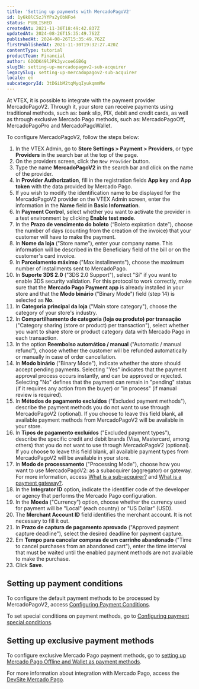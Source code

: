 ```yaml
---
title: 'Setting up payments with MercadoPagoV2'
id: 1y6k8lCSzJYfPs2yObNFo4
status: PUBLISHED
createdAt: 2021-11-30T18:49:42.837Z
updatedAt: 2024-08-26T15:35:49.762Z
publishedAt: 2024-08-26T15:35:49.762Z
firstPublishedAt: 2021-11-30T19:32:27.420Z
contentType: tutorial
productTeam: Financial
author: 6DODK49lJPk3yvcoe6GB6g
slugEN: setting-up-mercadopagov2-sub-acquirer
legacySlug: setting-up-mercadopagov2-sub-acquirer
locale: en
subcategoryId: 3tDGibM2tqMyqIyukqmmMw
---
```


At VTEX, it is possible to integrate with the payment provider MercadoPagoV2. Through it, your store can receive payments using traditional methods, such as: bank slip, PIX, debit and credit cards, as well as through exclusive Mercado Pago methods, such as: MercadoPagoOff, MercadoPagoPro and MercadoPagoWallet.

To configure MercadoPagoV2, follow the steps below:

1. In the VTEX Admin, go to __Store Settings > Payment > Providers__, or type __Providers__ in the search bar at the top of the page.
2. On the providers screen, click the `New Provider` button.
3. Type the name __MercadoPagoV2__ in the search bar and click on the name of the provider.
4. In __Provider Authorization__, fill in the registration fields __App key__ and __App token__ with the data provided by Mercado Pago.
5. If you wish to modify the identification name to be displayed for the MercadoPagoV2 provider on the VTEX Admin screen, enter the information in the __Name__ field in __Basic Information__.
6. In __Payment Control__, select whether you want to activate the provider in a test environment by clicking __Enable test mode__.
7. In the __Prazo de vencimento do boleto__ (“Boleto expiration date”), choose the number of days (counting from the creation of the invoice) that your customer will have to make the payment.
8. In __Nome da loja__ ("Store name"), enter your company name. This information will be described in the Beneficiary field of the bill or on the customer's card invoice.
9. In __Parcelamento máximo__ ("Max installments"), choose the maximum number of installments sent to MercadoPago.
10. In __Suporte 3DS 2.0__ ("3DS 2.0 Support"), select "Sí" if you want to enable 3DS security validation. For this protocol to work correctly, make sure that the __Mercado Pago Payment app__ is already installed in your store and that the __Modo binário__ ("Binary Mode") field (step 14) is selected as __No__.
11. In __Categoria principal da loja__ ("Main store category"), choose the category of your store's industry.
12. In __Compartilhamento de categoria (loja ou produto) por transação__ ("Category sharing (store or product) per transaction"), select whether you want to share store or product category data with Mercado Pago in each transaction.
13. In the option __Reembolso automático / manual__ ("Automatic / manual refund"), choose whether the customer will be refunded automatically or manually in case of order cancellation.
14. In __Modo binário__ ("Binary Mode"), indicate whether the store should accept pending payments. Selecting "Yes" indicates that the payment approval process occurs instantly, and can be approved or rejected. Selecting "No" defines that the payment can remain in "pending" status (if it requires any action from the buyer) or "in process" (if manual review is required).
15. In __Métodos de pagamento excluídos__ ("Excluded payment methods"), describe the payment methods you do not want to use through MercadoPagoV2 (optional). If you choose to leave this field blank, all available payment methods from MercadoPagoV2 will be available in your store.
16. In __Tipos de pagamento excluídos__ ("Excluded payment types"), describe the specific credit and debit brands (Visa, Mastercard, among others) that you do not want to use through MercadoPagoV2 (optional). If you choose to leave this field blank, all available payment types from MercadoPagoV2 will be available in your store.
17. In __Modo de processamento__ ("Processing Mode"), choose how you want to use MercadoPagoV2: as a subacquirer (aggregator) or gateway. For more information, access [What is a sub-acquirer?](https://help.vtex.com/en/tutorial/what-is-a-sub-acquirer--64aX6PeRQQ66O8uCqo0W4q) and [What is a payment gateway?](https://help.vtex.com/en/tutorial/what-is-a-payment-gateway--2KH9Wdi7F6swOU4amECSOk).
18. In the __Integrator ID__ option, indicate the identifier code of the developer or agency that performs the Mercado Pago configuration.
19. In the __Moeda__ ("Currency") option, choose whether the currency used for payment will be "Local" (each country) or "US Dollar" (USD).
20. The __Merchant Account ID__ field identifies the merchant account. It is not necessary to fill it out.
21. In __Prazo de captura de pagamento aprovado__  ("Approved payment capture deadline"), select the desired deadline for payment capture.
22. Em __Tempo para cancelar compras de um carrinho abandonado__ ("Time to cancel purchases from an abandoned cart"), enter the time interval that must be waited until the enabled payment methods are not available to make the purchase.
23. Click __Save__.

## Setting up payment conditions

To configure the default payment methods to be processed by MercadoPagoV2, access [Configuring Payment Conditions](https://help.vtex.com/en/tutorial/how-to-configure-payment-conditions).

To set special conditions on payment methods, go to [Configuring payment special conditions](https://help.vtex.com/en/tutorial/special-conditions--tutorials_456#).

## Setting up exclusive payment methods

To configure exclusive Mercado Pago payment methods, go to [setting up Mercado Pago Offline and Wallet as payment methods](https://help.vtex.com/en/tutorial/configurar-mercado-pago-offline-e-wallet-como-metodos-de-pagamentos).

For more information about integration with Mercado Pago, access the [DevSite Mercado Pago](https://www.mercadopago.com.br/developers/en/guides/plugins/unofficial/vtex/gateway-affiliations).
